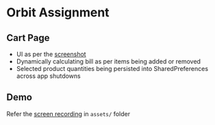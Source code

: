 # Orbit Assignment

## Cart Page

- UI as per the [screenshot](./assets/WhatsApp%20Image%202024-10-16%20at%2015.13.48.jpeg)
- Dynamically calculating bill as per items being added or removed
- Selected product quantities being persisted into SharedPreferences across app shutdowns

## Demo

Refer the [screen recording](./assets/screen-20241021-165407.mp4) in `assets/` folder
